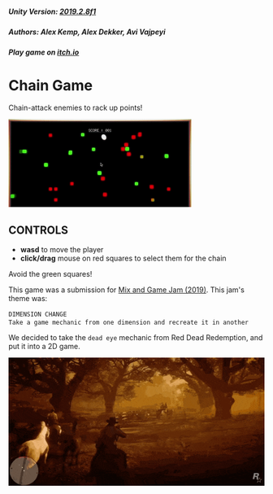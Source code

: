 ##### Unity Version: [2019.2.8f1](https://unity3d.com/get-unity/download/archive)
##### Authors: Alex Kemp, Alex Dekker, Avi Vajpeyi
##### Play game on [itch.io](https://avivajpeyi.itch.io/chaingame)

# Chain Game
Chain-attack enemies to rack up points!

[![GAMEPLAY DEMO](https://raw.githubusercontent.com/avivajpeyi/ChainGame/dev/Images/gameplay.gif)](https://www.youtube.com/watch?v=iwAs98UHaKk)


## CONTROLS

- **wasd** to move the player
- **click/drag** mouse on red squares to select them for the chain

Avoid the green squares! 

This game was a submission for [Mix and Game Jam (2019)](https://itch.io/jam/mix-and-game-jam). 
This jam's theme was:

```
DIMENSION CHANGE
Take a game mechanic from one dimension and recreate it in another
```
We decided to take the `dead eye` mechanic from Red Dead Redemption, and put it into a 2D game.

![RED DEAD REDEMPTION EXAMPLE](https://raw.githubusercontent.com/avivajpeyi/ChainGame/dev/Images/RedDeadInspiration.gif)
